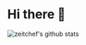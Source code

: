 # Hi there 👋

![zeitchef's github stats](https://github-readme-stats.vercel.app/api?username=zeitchef&show_icons=true&count_private=true&theme=synthwave)
